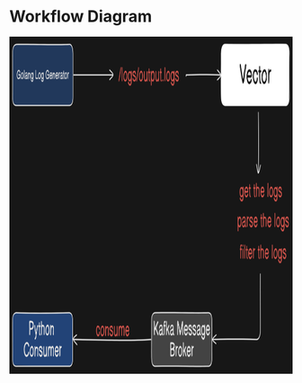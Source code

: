 # Workflow Diagram

<img src="https://github.com/TheSpecial2015/vector-kafka-log-aggregation/blob/main/diagram.png" alt="diagram" width="1200" height="600" />
